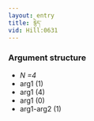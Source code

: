 ```yaml
---
layout: entry
title: རྙེད་
vid: Hill:0631
---
```

### Argument structure
* _N =4_
* arg1 (1)
* arg1 (4)
* arg1 (0)
* arg1-arg2 (1)
